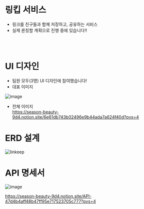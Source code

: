 # 링킵 서비스
- 링크를 친구들과 함께 저장하고, 공유하는 서비스
- 실제 론칭할 계획으로 진행 중에 있습니다!!
<br>
<br>

# UI 디자인
- 팀원 모두(3명) UI 디자인에 참여했습니다!
  <br>
- 대표 이미지
  <br>
  
![image](https://github.com/2E1I/linkeep-server/assets/123347183/fbb1c811-ce88-441f-bf01-b8f897062c7b)

- 전체 이미지 
  <br>
https://season-beauty-9d4.notion.site/6e61db743b02496e9b44ada7a624f40d?pvs=4

# ERD 설계
![linkeep](https://github.com/2E1I/linkeep-server/assets/123347183/8e2c373e-cef7-464b-8646-914ec350f063)


# API 명세서
![image](https://github.com/2E1I/linkeep-server/assets/123347183/6c9dc72a-4a68-4232-9d0a-ec8d90e8d822)

https://season-beauty-9d4.notion.site/API-47d4b4aff48b47ff95e717523705c777?pvs=4
